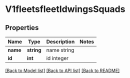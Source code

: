 # V1fleetsfleetIdwingsSquads

## Properties
Name | Type | Description | Notes
------------ | ------------- | ------------- | -------------
**name** | **string** | name string | 
**id** | **int** | id integer | 

[[Back to Model list]](../README.md#documentation-for-models) [[Back to API list]](../README.md#documentation-for-api-endpoints) [[Back to README]](../README.md)


